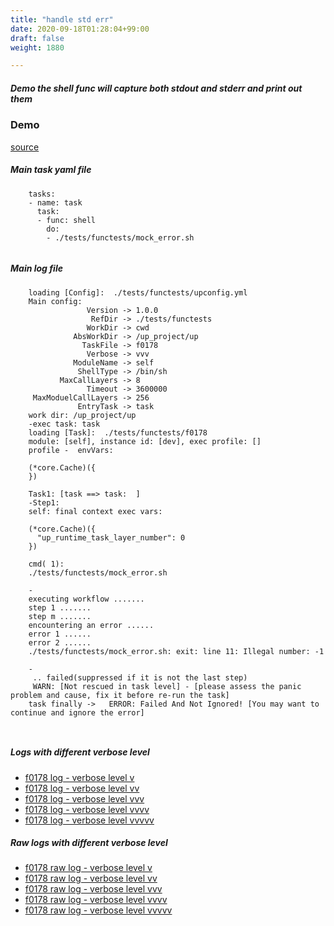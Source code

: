 ```yaml
---
title: "handle std err"
date: 2020-09-18T01:28:04+99:00
draft: false
weight: 1880

---
```


##### Demo the shell func will capture both stdout and stderr and print out them


### Demo








[source](https://github.com/upcmd/up/blob/master/tests/functests/f0178.yml)

##### Main task yaml file
```
    tasks:
    - name: task
      task:
      - func: shell
        do:
        - ./tests/functests/mock_error.sh
    
```
##### Main log file
```
    loading [Config]:  ./tests/functests/upconfig.yml
    Main config:
                 Version -> 1.0.0
                  RefDir -> ./tests/functests
                 WorkDir -> cwd
              AbsWorkDir -> /up_project/up
                TaskFile -> f0178
                 Verbose -> vvv
              ModuleName -> self
               ShellType -> /bin/sh
           MaxCallLayers -> 8
                 Timeout -> 3600000
     MaxModuelCallLayers -> 256
               EntryTask -> task
    work dir: /up_project/up
    -exec task: task
    loading [Task]:  ./tests/functests/f0178
    module: [self], instance id: [dev], exec profile: []
    profile -  envVars:
    
    (*core.Cache)({
    })
    
    Task1: [task ==> task:  ]
    -Step1:
    self: final context exec vars:
    
    (*core.Cache)({
      "up_runtime_task_layer_number": 0
    })
    
    cmd( 1):
    ./tests/functests/mock_error.sh
    
    -
    executing workflow .......
    step 1 .......
    step m .......
    encountering an error ......
    error 1 ......
    error 2 ......
    ./tests/functests/mock_error.sh: exit: line 11: Illegal number: -1
    
    -
     .. failed(suppressed if it is not the last step)
     WARN: [Not rescued in task level] - [please assess the panic problem and cause, fix it before re-run the task]
    task finally ->   ERROR: Failed And Not Ignored! [You may want to continue and ignore the error]
    
    
```


##### Logs with different verbose level
* [f0178 log - verbose level v](../../logs/f0178_v)
* [f0178 log - verbose level vv](../../logs/f0178_vv)
* [f0178 log - verbose level vvv](../../logs/f0178_vvvv)
* [f0178 log - verbose level vvvv](../../logs/f0178_vvvv)
* [f0178 log - verbose level vvvvv](../../logs/f0178_vvvvv)

##### Raw logs with different verbose level
* [f0178 raw log - verbose level v](../../reflogs/f0178_v.log)
* [f0178 raw log - verbose level vv](../../reflogs/f0178_vv.log)
* [f0178 raw log - verbose level vvv](../../reflogs/f0178_vvv.log)
* [f0178 raw log - verbose level vvvv](../../reflogs/f0178_vvvv.log)
* [f0178 raw log - verbose level vvvvv](../../reflogs/f0178_vvvvv.log)







